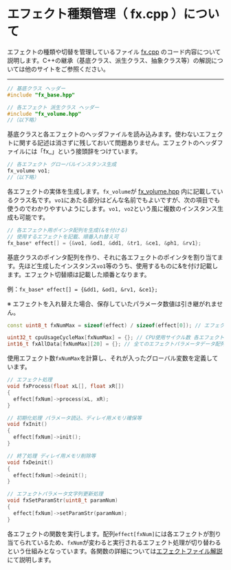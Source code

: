 # エフェクト種類管理（ fx.cpp ）について

エフェクトの種類や切替を管理しているファイル [fx.cpp](https://github.com/kanengomibako/Sodium/blob/main/Src/example/fx.cpp) のコード内容について説明します。C++の継承（基底クラス、派生クラス、抽象クラス等）の解説については他のサイトをご参照ください。

---

```c++
// 基底クラス ヘッダー
#include "fx_base.hpp"

// 各エフェクト 派生クラス ヘッダー
#include "fx_volume.hpp"
//（以下略）
```
基底クラスと各エフェクトのヘッダファイルを読み込みます。使わないエフェクトに関する記述は消さずに残しておいて問題ありません。エフェクトのヘッダファイルには「fx_」という接頭辞をつけています。




```c++
// 各エフェクト グローバルインスタンス生成
fx_volume vo1;
//（以下略）
```
各エフェクトの実体を生成します。`fx_volume`が [fx_volume.hpp](https://github.com/kanengomibako/Sodium/blob/main/Src/example/fx_volume.hpp) 内に記載しているクラス名です。`vo1`にあたる部分はどんな名前でもよいですが、次の項目でも使うのでわかりやすいようにします。`vo1, vo2`という風に複数のインスタンス生成も可能です。



```c++
// 各エフェクト用ポインタ配列を生成(&を付ける)
// 使用するエフェクトを記載、順番入れ替え可
fx_base* effect[] = {&vo1, &od1, &dd1, &tr1, &ce1, &ph1, &rv1};
```
基底クラスのポインタ配列を作り、それに各エフェクトのポインタを割り当てます。先ほど生成したインスタンス`vo1`等のうち、使用するものに&を付け記載します。エフェクト切替順は記載した順番となります。

例：`fx_base* effect[] = {&dd1, &od1, &rv1, &ce1};`

※ エフェクトを入れ替えた場合、保存していたパラメータ数値は引き継がれません。



```c++
const uint8_t fxNumMax = sizeof(effect) / sizeof(effect[0]); // エフェクト最大数を自動計算

uint32_t cpuUsageCycleMax[fxNumMax] = {}; // CPU使用サイクル数 各エフェクトごとに最大値を記録
int16_t fxAllData[fxNumMax][20] = {}; // 全てのエフェクトパラメータデータ配列
```
使用エフェクト数`fxNumMax`を計算し、それが入ったグローバル変数を定義しています。



```c++
// エフェクト処理
void fxProcess(float xL[], float xR[])
{
  effect[fxNum]->process(xL, xR);
}

// 初期化処理 パラメータ読込、ディレイ用メモリ確保等
void fxInit()
{
  effect[fxNum]->init();
}

// 終了処理 ディレイ用メモリ削除等
void fxDeinit()
{
  effect[fxNum]->deinit();
}

// エフェクトパラメータ文字列更新処理
void fxSetParamStr(uint8_t paramNum)
{
  effect[fxNum]->setParamStr(paramNum);
}
```
各エフェクトの関数を実行します。配列`effect[fxNum]`には各エフェクトが割り当てられているため、`fxNum`が変わると実行されるエフェクト処理が切り替わるという仕組みとなっています。各関数の詳細については[エフェクトファイル解説](110_エフェクトファイル（fx_○○.hpp）について.md)にて説明します。
